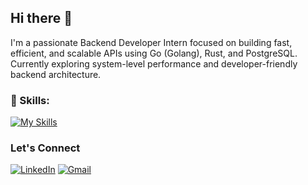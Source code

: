 ## Hi there 👋

I'm a passionate Backend Developer Intern focused on building fast, efficient, and scalable APIs using Go (Golang), Rust, and PostgreSQL. Currently exploring system-level performance and developer-friendly backend architecture.


### 🚀 Skills:
[![My Skills](https://skillicons.dev/icons?i=html,css,tailwind,bootstrap,js,nodejs,expressjs,golang,rust,c,python,postman,postgres,mysql,docker)](https://skillicons.dev)


### Let's Connect
[![LinkedIn](https://img.shields.io/badge/LinkedIn-blue?logo=linkedin&logoColor=white)](https://www.linkedin.com/in/patilpranav06)
[![Gmail](https://img.shields.io/badge/Gmail-D14836?logo=gmail&logoColor=white)](mailto:pranavpatil0610@gmail.com)




<!--
**Pranavpatil6/Pranavpatil6** is a ✨ _special_ ✨ repository because its `README.md` (this file) appears on your GitHub profile.

Here are some ideas to get you started:

- 🔭 I’m currently working on ...
- 🌱 I’m currently learning ...
- 👯 I’m looking to collaborate on ...
- 🤔 I’m looking for help with ...
- 💬 Ask me about ...
- 📫 How to reach me: ...
- 😄 Pronouns: ...
- ⚡ Fun fact: ...
-->
